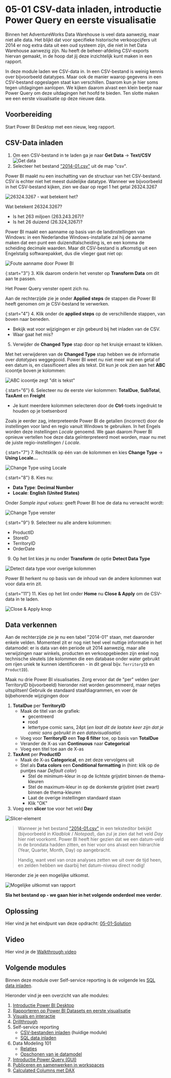 # 05-01 CSV-data inladen, introductie Power Query en eerste visualisatie

Binnen het AdventureWorks Data Warehouse is veel data aanwezig, maar niet alle data. Het blijkt dat voor specifieke historische verkoopcijfers uit 2014 er nog extra data uit een oud systeem zijn, die niet in het Data Warehouse aanwezig zijn. Nu heeft de beheer-afdeling CSV-exports hiervan gemaakt, in de hoop dat jij deze inzichtelijk kunt maken in een rapport.

In deze module laden we CSV-data in. In een CSV-bestand is weinig kennis over bijvoorbeeld datatypes. Maar ook de manier waarop gegevens in een CSV-bestand opgeslagen staat kan verschillen. Daarom kun je hier soms tegen uitdagingen aanlopen. We kijken daarom alvast een klein beetje naar Power Query om deze uitdagingen het hoofd te bieden. Ten slotte maken we een eerste visualisatie op deze nieuwe data.

## Voorbereiding

Start Power BI Desktop met een nieuw, leeg rapport.

## CSV-Data inladen

1. Om een CSV-bestand in te laden ga je naar **Get Data** -> **Text/CSV**
  ![Get data](img/importeer-csv.png)
2. Selecteer het bestand ["2014-01.csv"](csv/2014-01.csv) uit de map "csv".

Power BI maakt nu een inschatting van de structuur van het CSV-bestand. CSV is echter niet het meest duidelijke datatype.
Wanneer we bijvoorbeeld in het CSV-bestand kijken, zien we daar op regel 1 het getal 26324.3267

![26324.3267 - wat betekent het?](img/2014-01-csv.png)

Wat betekent 26324.3267?

* Is het 263 miljoen (263.243.267)?
* Is het 26 duizend (26.324,3267)?

Power BI maakt een aanname op basis van de landinstellingen van Windows: in een Nederlandse Windows-installatie zal hij de aanname maken dat een punt een duizendtalscheiding is, en een komma de scheiding decimale waarden. Maar dit CSV-bestand is afkomstig uit een Engelstalig softwarepakket, dus die vlieger gaat niet op:

![Foute aanname door Power BI](img/2014-01.png)

{:start="3"}
3. Klik daarom onderin het venster op **Transform Data** om dit aan te passen.

Het Power Query venster opent zich nu.

Aan de rechterzijde zie je onder **Applied steps** de stappen die Power BI heeft genomen om je CSV-bestand te verwerken.

{:start="4"}
4. Klik onder de **applied steps** op de verschillende stappen, van boven naar beneden.
   * Bekijk wat voor wijzigingen er zijn gebeurd bij het inladen van de CSV.
   * Waar gaat het mis?
5. Verwijder de **Changed Type** stap door op het kruisje ernaast te klikken.

Met het verwijderen van de **Changed Type** stap hebben we de informatie over *datatypes* weggegooid. Power BI weet nu niet meer wat een getal of een datum is, en classificeert alles als tekst. Dit kun je ook zien aan het **ABC** icoontje boven je kolommen:

![ABC icoontje zegt "dit is tekst"](img/alles-is-tekst.png)

{:start="6"}
6. Selecteer nu de eerste vier kolommen: **TotalDue**, **SubTotal**, **TaxAmt** en **Freight**
   * Je kunt meerdere kolommen selecteren door de **Ctrl**-toets ingedrukt te houden op je toetsenbord

Zoals je eerder zag, interpreteerde Power BI de getallen (incorrect) door de instellingen voor land en regio vanuit Windows te gebruiken. In het Engels worden deze instellingen *Locale* genoemd. We gaan daarom Power BI opnieuw vertellen hoe deze data geïnterpreteerd moet worden, maar nu met de juiste regio-instellingen / *Locale*.

{:start="7"}
7. Rechtsklik op één van de kolommen en kies **Change Type** -> **Using Locale...**

![Change Type using Locale](img/change-type-using-locale.png)

{:start="8"}
8. Kies nu:
   * **Data Type**: **Decimal Number**
   * **Locale**: **English (United States)**

Onder *Sample input values:* geeft Power BI hoe de data nu verwacht wordt:

![Change Type venster](img/change-type-using-locale-venster.png)

{:start="9"}
9. Selecteer nu alle andere kolommen:
   * ProductID
   * StoreID
   * TerritoryID
   * OrderDate
9. Op het lint kies je nu onder **Transform** de optie **Detect Data Type**

![Detect data type voor overige kolommen](img/overige-kolommen-detect-data-type.png)

Power BI herkent nu op basis van de inhoud van de andere kolommen wat voor data erin zit.

{:start="11"}
11. Kies op het lint onder **Home** nu **Close & Apply** om de CSV-data in te laden.

![Close & Apply knop](img/power-query-close.png)

## Data verkennen

Aan de rechterzijde zie je nu een tabel "2014-01" staan, met daaronder enkele velden. Momenteel zit er nog niet heel veel nuttige informatie in het datamodel: er is data van één periode uit 2014 aanwezig, maar alle verwijzingen naar winkels, producten en verkoopgebieden zijn enkel nog technische sleutels (de kolommen die een database onder water gebruikt om rijen uniek te kunnen identificeren - in dit geval bijv. `TerritoryID` en `ProductID`).

Maak nu drie Power BI visualisaties. Zorg ervoor dat de "per" velden (*per* TerritoryID bijvoorbeeld) hieronder niet worden gesommeerd, maar netjes uitsplitsen! Gebruik de standaard staafdiagrammen, en voer de bijbehorende wijzigingen door

1. **TotalDue** per **TerritoryID**
   * Maak de titel van de grafiek:
     * gecentreerd
     * rood
     * lettertype comic sans, 24pt (*en laat dit de laatste keer zijn dat je comic sans gebruikt in een datavisualisatie*)
   * Voeg voor **TerritoryID** een **Top 6 filter** toe, op basis van **TotalDue**
   * Verander de X-as van **Continuous** naar **Categorical**
   * Voeg een titel toe aan de X-as
2. **TaxAmt** per **ProductID**
   * Maak de X-as **Categorical**, en zet deze vervolgens uit
   * Stel als **Data colors** een **Conditional formatting** in (hint: klik op de puntjes naar *Default color*)
     * Stel de minimum-kleur in op de lichtste grijstint binnen de thema-kleuren
     * Stel de maximum-kleur in op de donkerste grijstint (niet zwart) binnen de thema-kleuren
     * Laat de overige instellingen standaard staan
     * Klik "OK"
3. Voeg een **slicer** toe voor het veld **Day**

![Slicer-element](img/add-slicer.png)

> Wanneer je het bestand ["2014-01.csv"](csv/2014-01.csv) in een teksteditor bekijkt (bijvoorbeeld in *Kladblok* / *Notepad*), dan zul je zien dat het veld *Day* hier niet voorkomt. Power BI heeft hier gezien dat we een datum-veld in de brondata hadden zitten, en hier voor ons alvast een hiërarchie (Year, Quarter, Month, Day) op aangebracht.
>
> Handig, want veel van onze analyses zetten we uit over de tijd heen, en zelden hebben we daarbij het datum-niveau direct nodig!

Hieronder zie je een mogelijke uitkomst.

![Mogelijke uitkomst van rapport](img/mogelijke-uitkomst.png)

**Sla het bestand op - we gaan hier in het volgende onderdeel mee verder**.

## Oplossing

Hier vind je het eindpunt van deze opdracht: [05-01-Solution](05-01-Solution.pbix)

## Video

Hier vind je de [Walkthrough video](https://vimeo.com/584747225/22f90d1d60)

## Volgende modules

Binnen deze module over Self-service reporting is de volgende les [SQL data inladen](../05-self-service-reporting/06-sql-inladen.md).

Hieronder vind je een overzicht van alle modules:

1. [Introductie Power BI Desktop](../01-introduction/01-introduction-powerbi-desktop.md)
2. [Rapporteren op Power BI Datasets en eerste visualisatie](../02-reporting-on-dataset/02-reporting-on-dataset.md)
3. [Visuals en interactie](../03-visuals-and-interaction/03-visuals-and-interaction.md)
4. [Drillthrough](../04-drillthrough/04-drillthrough.md)
5. Self-service reporting
   * [CSV-bestanden inladen](../05-self-service-reporting/05-csv-inladen.md) (huidige module)
   * [SQL data inladen](../05-self-service-reporting/06-sql-inladen.md)
6. Data Modeling 101
   * [Relaties](../06-data-modeling-101/07-relaties.md)
   * [Opschonen van je datamodel](../06-data-modeling-101/08-opschonen.md)
7. [Introductie Power Query (GUI)](../07-power-query-gui/09-power-query.md)
8. [Publiceren en samenwerken in workspaces](../08-publishing-and-collaboration-in-workspaces/10-publishing-and-collaboration-in-workspaces.md)
9. [Calculated Columns met DAX](../09-dax/11-calc-columns.md)
